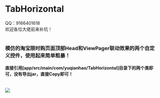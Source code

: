 TabHorizontal
===================================
QQ：9166401618<br>
欢迎各位大佬前来补坑！<br><br>
### 模仿的淘宝限时购页面顶部Head和ViewPager联动效果的两个自定义控件，使用起来简单粗暴！<br>
#### 直接引用[app/src/main/com/yuqianhao/TabHorizontal]目录下的两个类即可，没有导出jar，直接Copy即可！<br><br>
![](https://github.com/YuQianhao/TabHorizontal/blob/master/1.gif,"效果图")
